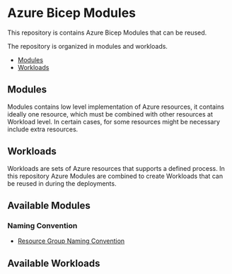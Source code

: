 # Azure Bicep Modules

This repository is contains Azure Bicep Modules that can be reused.

The repository is organized in modules and workloads.

  - [Modules](#modules)
  - [Workloads](#workloads)

## Modules
Modules contains low level implementation of Azure resources, it contains ideally one resource, which must be combined with other resources at Workload level. In certain cases, for some resources might be necessary include extra resources.

## Workloads

Workloads are sets of Azure resources that supports a defined process. In this repository Azure Modules are combined to create Workloads that can be reused in during the deployments.

## Available Modules

### Naming Convention
- [Resource Group Naming Convention](src/iac/az-modules/az-naming-convention/namingconventionresourcegroup/readme.md)

## Available Workloads
